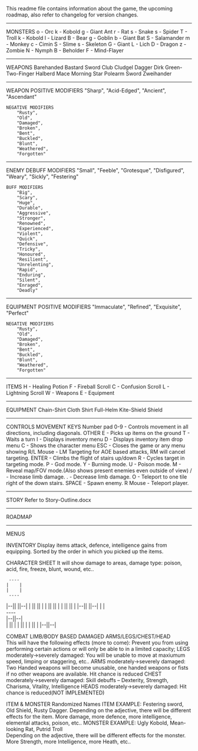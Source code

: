 This readme file contains information about the game, the upcoming roadmap, also refer to changelog for version changes.
 
 ------------------------------------------------------------------------------------------------
MONSTERS
	o - Orc
	k - Kobold
	g - Giant Ant
	r - Rat
	s - Snake
	s - Spider
	T - Troll
	k - Kobold
	l - Lizard
	B - Bear
	g - Goblin
	b - Giant Bat
	S - Salamander
	m - Monkey
	c - Cimin
	S - Slime
	s - Skeleton
	G - Giant
	L - Lich
	D - Dragon
	z - Zombie
	N - Nymph
	B - Beholder
	F - Mind-Flayer
		
------------------------------------------------------------------------------------------------
WEAPONS
	Barehanded
	Bastard Sword
	Club
	Cludgel
	Dagger
	Dirk
	Green-Two-Finger
	Halberd
	Mace
	Morning Star
	Polearm
	Sword
	Zweihander

------------------------------------------------------------------------------------------------
WEAPON
	POSITIVE MODIFIERS
		"Sharp",
		"Acid-Edged",
		"Ancient",
		"Ascendant"

	NEGATIVE MODIFIERS
		"Rusty",
		"Old",
		"Damaged",
		"Broken",
		"Bent",
		"Buckled",
		"Blunt",
		"Weathered",
		"Forgotten"
			
------------------------------------------------------------------------------------------------
ENEMY
	DEBUFF MODIFIERS
		"Small",
		"Feeble",
		"Grotesque",
		"Disfigured",
		"Weary",
		"Sickly",
		"Festering"

	BUFF MODIFIERS
		"Big",
		"Scary",
		"Huge",
		"Durable",
		"Aggressive",
		"Stronger",
		"Renowned",
		"Experienced",
		"Violent",
		"Quick",
		"Defensive",
		"Tricky",
		"Honoured",
		"Resilient",
		"Unrelenting",
		"Rapid",
		"Enduring",
		"Silent",
		"Enraged",
		"Deadly"
		
------------------------------------------------------------------------------------------------	
EQUIPMENT
	POSITIVE MODIFIERS
		"Immaculate",
		"Refined",
		"Exquisite",
		"Perfect"
	  
	NEGATIVE MODIFIERS
		"Rusty",
		"Old",
		"Damaged",
		"Broken",
		"Bent",
		"Buckled",
		"Blunt",
		"Weathered",
		"Forgotten"
	
------------------------------------------------------------------------------------------------	  
ITEMS
	H - Healing Potion
	F - Fireball Scroll
	C - Confusion Scroll
	L - Lightning Scroll
	W - Weapons
	E - Equipment

------------------------------------------------------------------------------------------------	
EQUIPMENT
	Chain-Shirt
	Cloth Shirt
	Full-Helm
	Kite-Shield
	Shield

------------------------------------------------------------------------------------------------
CONTROLS
	MOVEMENT KEYS
		Number pad 0-9 - Controls movement in all directions, including diagonals.
	OTHER
		E - Picks up items on the ground
		T - Waits a turn
		I - Displays inventory menu
		D - Displays inventory item drop menu
		C - Shows the character menu
		ESC - Closes the game or any menu showing
		R/L Mouse - LM Targeting for AOE based attacks, RM will cancel targeting.
		ENTER - Climbs the flight of stairs up/down
		R - Cycles target in targeting mode.
		P - God mode.
		Y - Burning mode.
		U - Poison mode.
		M - Reveal map/FOV mode.(Also shows present enemies even outside of view)
		/ - Increase limb damage.
		. - Decrease limb damage.
		O - Teleport to one tile right of the down stairs.
		SPACE - Spawn enemy.
		R Mouse - Teleport player.
	
 
------------------------------------------------------------------------------------------------
STORY
     Refer to Story-Outline.docx
	 
------------------------------------------------------------------------------------------------	
ROADMAP

------------------------------------------------------------------------------------------------
MENUS

INVENTORY
	Display items attack, defence, intelligence gains from equipping. Sorted by the order in which you picked up the items.

CHARACTER SHEET
     It will show damage to areas, damage type: poison, acid, fire, freeze, blunt, wound, etc..

     ----
    |    |
    |    |
     ----
|--||    ||--|
|  ||    ||  |
|  ||    ||  |
|  ||    ||  |
|--||    ||--| 
    |    |  
     ----   
   |--||--|      
   |  ||  |
   |  ||  |
   |  ||  |
   |--||--|

 
COMBAT
	LIMB/BODY BASED DAMAGED
		ARMS/LEGS/CHEST/HEAD		
			This will have the following effects (more to come):
			Prevent you from using performing certain actions or will only be able to in a limited capacity;
		LEGS moderately->severely damaged: 
			You will be unable to move at maxiumum speed, limping or staggering, etc..
		ARMS moderately->severely damaged:
			Two Handed weapons will become unusable, one handed weapons or fists if no other weapons are available.
			Hit chance is reduced
		CHEST moderately->severely damaged:
			Skill debuffs – Dexterity, Strength, Charisma, Vitality, Intelligence
		HEADS moderately->severely damaged:
			Hit chance is reduced(NOT IMPLEMENTED)

ITEM & MONSTER Randomized Names
	ITEM EXAMPLE: Festering sword, Old Shield, Rusty Dagger.
		Depending on the adjective, there will be different effects for the item. More damage, more defence, more intelligence, elemental attacks, poison, etc..
	MONSTER EXAMPLE: Ugly Kobold, Mean-looking Rat, Putrid Troll	
		Depending on the adjective, there will be different effects for the monster. More Strength, more Intelligence, more Heath, etc..